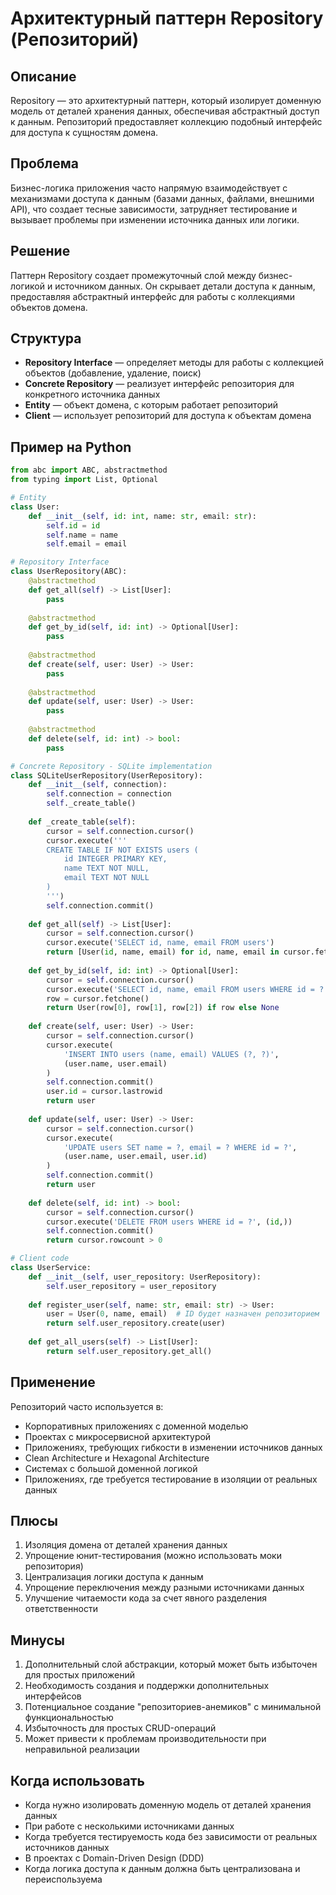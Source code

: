 # Архитектурный паттерн Repository (Репозиторий)

## Описание
Repository — это архитектурный паттерн, который изолирует доменную модель от деталей хранения данных, обеспечивая абстрактный доступ к данным. Репозиторий предоставляет коллекцию подобный интерфейс для доступа к сущностям домена.

## Проблема
Бизнес-логика приложения часто напрямую взаимодействует с механизмами доступа к данным (базами данных, файлами, внешними API), что создает тесные зависимости, затрудняет тестирование и вызывает проблемы при изменении источника данных или логики.

## Решение
Паттерн Repository создает промежуточный слой между бизнес-логикой и источником данных. Он скрывает детали доступа к данным, предоставляя абстрактный интерфейс для работы с коллекциями объектов домена.

## Структура
- **Repository Interface** — определяет методы для работы с коллекцией объектов (добавление, удаление, поиск)
- **Concrete Repository** — реализует интерфейс репозитория для конкретного источника данных
- **Entity** — объект домена, с которым работает репозиторий
- **Client** — использует репозиторий для доступа к объектам домена

## Пример на Python

```python
from abc import ABC, abstractmethod
from typing import List, Optional

# Entity
class User:
    def __init__(self, id: int, name: str, email: str):
        self.id = id
        self.name = name
        self.email = email

# Repository Interface
class UserRepository(ABC):
    @abstractmethod
    def get_all(self) -> List[User]:
        pass
    
    @abstractmethod
    def get_by_id(self, id: int) -> Optional[User]:
        pass
    
    @abstractmethod
    def create(self, user: User) -> User:
        pass
    
    @abstractmethod
    def update(self, user: User) -> User:
        pass
    
    @abstractmethod
    def delete(self, id: int) -> bool:
        pass

# Concrete Repository - SQLite implementation
class SQLiteUserRepository(UserRepository):
    def __init__(self, connection):
        self.connection = connection
        self._create_table()
    
    def _create_table(self):
        cursor = self.connection.cursor()
        cursor.execute('''
        CREATE TABLE IF NOT EXISTS users (
            id INTEGER PRIMARY KEY,
            name TEXT NOT NULL,
            email TEXT NOT NULL
        )
        ''')
        self.connection.commit()
    
    def get_all(self) -> List[User]:
        cursor = self.connection.cursor()
        cursor.execute('SELECT id, name, email FROM users')
        return [User(id, name, email) for id, name, email in cursor.fetchall()]
    
    def get_by_id(self, id: int) -> Optional[User]:
        cursor = self.connection.cursor()
        cursor.execute('SELECT id, name, email FROM users WHERE id = ?', (id,))
        row = cursor.fetchone()
        return User(row[0], row[1], row[2]) if row else None
    
    def create(self, user: User) -> User:
        cursor = self.connection.cursor()
        cursor.execute(
            'INSERT INTO users (name, email) VALUES (?, ?)',
            (user.name, user.email)
        )
        self.connection.commit()
        user.id = cursor.lastrowid
        return user
    
    def update(self, user: User) -> User:
        cursor = self.connection.cursor()
        cursor.execute(
            'UPDATE users SET name = ?, email = ? WHERE id = ?',
            (user.name, user.email, user.id)
        )
        self.connection.commit()
        return user
    
    def delete(self, id: int) -> bool:
        cursor = self.connection.cursor()
        cursor.execute('DELETE FROM users WHERE id = ?', (id,))
        self.connection.commit()
        return cursor.rowcount > 0

# Client code
class UserService:
    def __init__(self, user_repository: UserRepository):
        self.user_repository = user_repository
    
    def register_user(self, name: str, email: str) -> User:
        user = User(0, name, email)  # ID будет назначен репозиторием
        return self.user_repository.create(user)
    
    def get_all_users(self) -> List[User]:
        return self.user_repository.get_all()
```

## Применение
Репозиторий часто используется в:
- Корпоративных приложениях с доменной моделью
- Проектах с микросервисной архитектурой
- Приложениях, требующих гибкости в изменении источников данных
- Clean Architecture и Hexagonal Architecture
- Системах с большой доменной логикой
- Приложениях, где требуется тестирование в изоляции от реальных данных

## Плюсы
1. Изоляция домена от деталей хранения данных
2. Упрощение юнит-тестирования (можно использовать моки репозитория)
3. Централизация логики доступа к данным
4. Упрощение переключения между разными источниками данных
5. Улучшение читаемости кода за счет явного разделения ответственности

## Минусы
1. Дополнительный слой абстракции, который может быть избыточен для простых приложений
2. Необходимость создания и поддержки дополнительных интерфейсов
3. Потенциальное создание "репозиториев-анемиков" с минимальной функциональностью
4. Избыточность для простых CRUD-операций
5. Может привести к проблемам производительности при неправильной реализации

## Когда использовать
- Когда нужно изолировать доменную модель от деталей хранения данных
- При работе с несколькими источниками данных
- Когда требуется тестируемость кода без зависимости от реальных источников данных
- В проектах с Domain-Driven Design (DDD)
- Когда логика доступа к данным должна быть централизована и переиспользуема